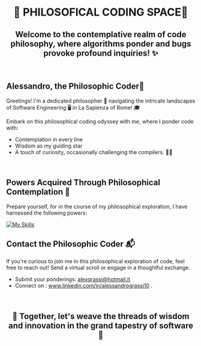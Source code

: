 <div align="center">

# 🤔 PHILOSOFICAL CODING SPACE🤔

## Welcome to the contemplative realm of code philosophy, where algorithms ponder and bugs provoke profound inquiries! ✨

</div>

<br>

<div align="left">

## Alessandro, the Philosophic Coder👋

Greetings! I'm a dedicated philosopher 📜 navigating the intricate landscapes of Software Engineering 🖥️ in  La Sapienza of Rome! 🎓

Embark on this philosophical coding odyssey with me, where I ponder code with:

- Contemplation in every line
- Wisdom as my guiding star
- A touch of curiosity, occasionally challenging the compilers. 🤖😄

</div>

<br>
<div align="left">


<div align="left">

## Powers Acquired Through Philosophical Contemplation 🌌

Prepare yourself, for in the course of my philosophical exploration, I have harnessed the following powers: <br>

[![My Skills](https://skillicons.dev/icons?i=py,c,js,java,html,css,react)](https://skillicons.dev)

</div>

  
## Contact the Philosophic Coder 📬 

If you're curious to join me in this philosophical exploration of code, feel free to reach out! Send a virtual scroll or engage in a thoughtful exchange.

   - Submit your ponderings: [alexgrassi@hotmail.it](alexgrassi@hotmail.it)
   - Connect on : www.linkedin.com/in/alessandrograssi10 .
</div>

<br> 
<div align="center">
  
## 💭 Together, let's weave the threads of wisdom and innovation in the grand tapestry of software💭<br>
</div>


